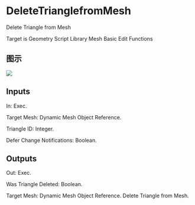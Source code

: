 # DeleteTrianglefromMesh

Delete Triangle from Mesh

Target is Geometry Script Library Mesh Basic Edit Functions

## 图示

![]($-20221218-19113431.png)

## Inputs

In: Exec.

Target Mesh: Dynamic Mesh Object Reference.

Triangle ID: Integer.

Defer Change Notifications: Boolean.  

## Outputs

Out: Exec.

Was Triangle Deleted: Boolean.

Target Mesh: Dynamic Mesh Object Reference. Delete Triangle from Mesh.

